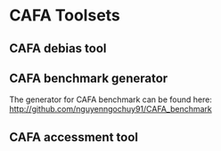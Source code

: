# CAFA Toolsets
## CAFA debias tool
## CAFA benchmark generator
The generator for CAFA benchmark can be found here: http://github.com/nguyenngochuy91/CAFA_benchmark
## CAFA accessment tool

